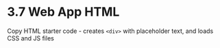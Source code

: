 # 3.7 Web App HTML

Copy HTML starter code - creates `<div>` with placeholder text, and loads CSS and JS files

